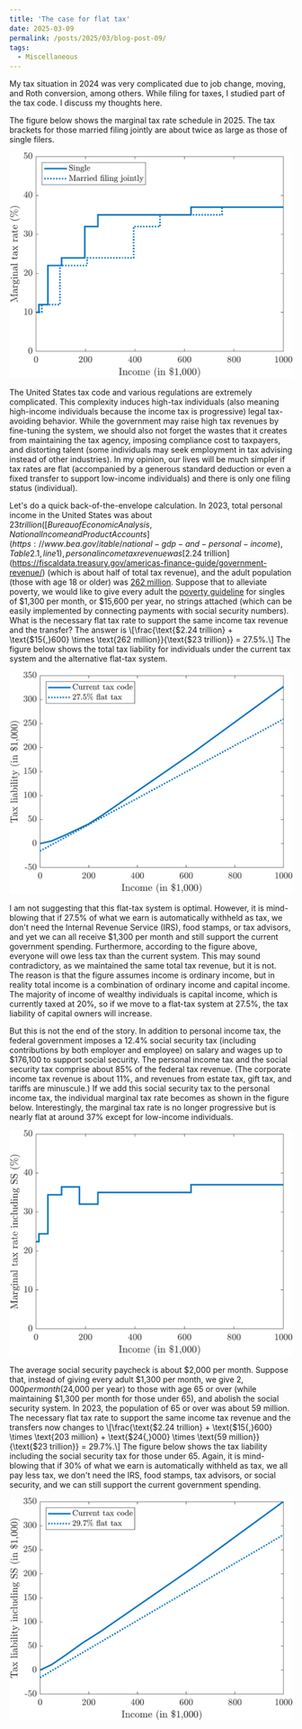 ```yaml
---
title: 'The case for flat tax'
date: 2025-03-09
permalink: /posts/2025/03/blog-post-09/
tags:
  - Miscellaneous
---
```


My tax situation in 2024 was very complicated due to job change, moving, and Roth conversion, among others. While filing for taxes, I studied part of the tax code. I discuss my thoughts here.

The figure below shows the marginal tax rate schedule in 2025. The tax brackets for
those married filing jointly are about twice as large as those of single filers.

![Marginal tax rate in 2025](/assets/images/fig_MTR.png)

The United States tax code and various regulations are extremely complicated. This complexity induces high-tax individuals (also meaning high-income individuals because the income tax is progressive) legal tax-avoiding behavior. While the government may raise high tax revenues by fine-tuning the system, we should also not forget the wastes that it creates from maintaining the tax agency, imposing compliance cost to taxpayers, and distorting talent (some individuals may seek employment in tax advising instead of other industries). In my opinion, our lives will be much simpler if tax rates are flat (accompanied by a generous standard deduction or even a fixed transfer to support low-income individuals) and there is only one filing status (individual).

Let's do a quick back-of-the-envelope calculation. In 2023, total personal income in the United States was about $23 trillion ([Bureau of Economic Analysis, National Income and Product Accounts](https://www.bea.gov/itable/national-gdp-and-personal-income), Table 2.1, line 1), personal income tax revenue was [$2.24 trillion](https://fiscaldata.treasury.gov/americas-finance-guide/government-revenue/) (which is about half of total tax revenue), and the adult population (those with age 18 or older) was [262 million](\url{https://www2.census.gov/programs-surveys/popest/tables/2020-2023/national/asrh/nc-est2023-agesex.xlsx). Suppose that to alleviate poverty, we would like to give every adult the [poverty guideline](\url{https://aspe.hhs.gov/topics/poverty-economic-mobility/poverty-guidelines) for singles of $1,300 per month, or $15,600 per year, no strings attached (which can be easily implemented by connecting payments with social security numbers). What is the necessary flat tax rate to support the same income tax revenue and the transfer? The answer is
\\[\frac{\text{\$2.24 trillion} + \text{\$15{,}600} \times \text{262 million}}{\text{\$23 trillion}} = 27.5\%.\\]
The figure below shows the total tax liability for individuals under the current tax system and the alternative flat-tax system.

![Tax liability](/assets/images/fig_flattax.png)

I am not suggesting that this flat-tax system is optimal. However, it is mind-blowing that if 27.5% of what we earn is automatically withheld as tax, we don't need the Internal Revenue Service (IRS), food stamps, or tax advisors, and yet we can all receive $1,300 per month and still support the current government spending. Furthermore, according to the figure above, everyone will owe less tax than the current system. This may sound contradictory, as we maintained the same total tax revenue, but it is not. The reason is that the figure assumes income is ordinary income, but in reality total income is a combination of ordinary income and capital income. The majority of income of wealthy individuals is capital income, which is currently taxed at 20%, so if we move to a flat-tax system at 27.5%, the tax liability of capital owners will increase.

But this is not the end of the story. In addition to personal income tax, the federal government imposes a 12.4% social security tax (including contributions by both employer and employee) on salary and wages up to $176,100 to support social security. The personal income tax and the social security tax comprise about 85% of the federal tax revenue. (The corporate income tax revenue is about 11%, and revenues from estate tax, gift tax, and tariffs are minuscule.) If we add this social security tax to the personal income tax, the individual marginal tax rate becomes as shown in the figure below. Interestingly, the marginal tax rate is no longer progressive but is nearly flat at around 37% except for low-income individuals.

![Marginal tax rate in 2025 including social security](/assets/images/fig_MTR_ss.png)

The average social security paycheck is about $2,000 per month. Suppose that, instead of giving every adult $1,300 per month, we give $2,000 per month ($24,000 per year) to those with age 65 or over (while maintaining $1,300 per month for those under 65), and abolish the social security system. In 2023, the population of 65 or over was about 59 million. The necessary flat tax rate to support the same income tax revenue and the transfers now changes to
\\[\frac{\text{\$2.24 trillion} + \text{\$15{,}600} \times \text{203 million} + \text{\$24{,}000} \times \text{59 million}}{\text{\$23 trillion}} = 29.7\%.\\]
The figure below shows the tax liability including the social security tax for those under 65. Again, it is mind-blowing that if 30% of what we earn is automatically withheld as tax, we all pay less tax, we don't need the IRS, food stamps, tax advisors, or social security, and we can still support the current government spending.

![Tax liability including social security](/assets/images/fig_flattax_ss.png)